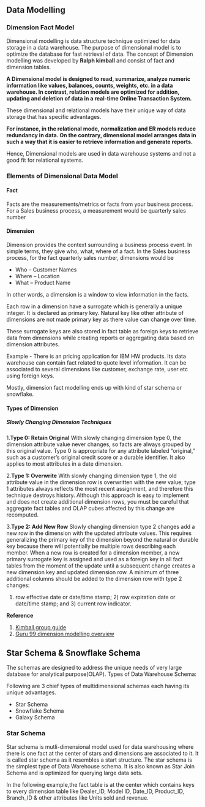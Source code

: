 ## Data Modelling

### Dimension Fact Model

Dimensional modelling is data structure technique optimized for data storage in a data warehouse. The purpose of dimensional model is to optimize the database for fast retrieval
of data. The concept of Dimension modelling was developed by __Ralph kimball__ and consist of fact and dimension tables.

__A Dimensional model is designed to read, summarize, analyze numeric information like values, balances, counts, weights, etc. in a data warehouse. 
In contrast, relation models are optimized for addition, updating and deletion of data in a real-time Online Transaction System.__

These dimensional and relational models have their unique way of data storage that has specific advantages.

__For instance, in the relational mode, normalization and ER models reduce redundancy in data. On the contrary, dimensional model arranges data in such a way that it is 
easier to retrieve information and generate reports.__

Hence, Dimensional models are used in data warehouse systems and not a good fit for relational systems. 

### Elements of Dimensional Data Model

#### Fact

Facts are the measurements/metrics or facts from your business process. For a Sales business process, a measurement would be quarterly sales number

#### Dimension

Dimension provides the context surrounding a business process event. In simple terms, they give who, what, where of a fact. In the Sales business process, 
for the fact quarterly sales number, dimensions would be

* Who – Customer Names
* Where – Location
* What – Product Name

In other words, a dimension is a window to view information in the facts. 

Each row in a dimension have a surrogate which is generally a unique integer. It is declared as primary key. Natural key like other attribute of dimensions are not made primary
key as there value can change over time.

These surrogate keys are also stored in fact table as foreign keys to retrieve data from dimensions while creating reports or aggregating data based on dimension attributes.

Example - There is an pricing application for IBM HW products. Its data warehouse can contain fact related to quote level information. It can be associated to several 
dimensions like customer, exchange rate, user etc using foreign keys.

Mostly, dimension fact modelling ends up with kind of star schema or snowflake. 

#### Types of Dimension

##### Slowly Changing Dimension Techniques

1.__Type 0: Retain Original__ 
With slowly changing dimension type 0, the dimension attribute value never changes, so facts are always grouped by this original value. Type 0 is appropriate for any 
attribute labeled “original,” such as a customer’s original credit score or a durable identifier. It also applies to most attributes in a date dimension.

2.__Type 1: Overwrite__ 
With slowly changing dimension type 1, the old attribute value in the dimension row is overwritten with the new value; type 1 attributes always reflects the most recent 
assignment, and therefore this technique  destroys  history.  Although  this  approach  is  easy  to  implement  and  does  not  create additional dimension rows, you must be
careful that aggregate fact tables and OLAP cubes affected by this change are recomputed.

3.__Type 2: Add New Row__ 
Slowly  changing  dimension type  2 changes  add  a  new  row  in  the  dimension  with  the  updated attribute values. This requires generalizing the primary key of the
dimension beyond the natural or durable key because there will potentially be multiple rows describing each member. When a new row is created for a dimension member, a new 
primary surrogate key is assigned and used as a foreign key in all fact tables from the moment of the update until a subsequent change creates a new dimension key and 
updated dimension row. A minimum of three additional columns should be added to the dimension row with type 2 changes: 
1) row effective date or date/time stamp;  2) row expiration date or date/time stamp; and 3) current row indicator.

__Reference__
1. [Kimball group guide](http://www.kimballgroup.com/wp-content/uploads/2013/08/2013.09-Kimball-Dimensional-Modeling-Techniques11.pdf)
2. [Guru 99 dimension modelling overview](https://www.guru99.com/dimensional-model-data-warehouse.html)


## Star Schema & Snowflake Schema

The schemas are designed to address the unique needs of very large database for analytical purpose(OLAP). 
Types of Data Warehouse Schema:

Following are 3 chief types of multidimensional schemas each having its unique advantages.

* Star Schema
* Snowflake Schema
* Galaxy Schema

### Star Schema

Star schema is mutli-dimensional model used for data warehousing where there is one fact at the center of stars and dimensions are associated to it. It is called star schema
as it resembles a start structure. The star schema is the simplest type of Data Warehouse schema. It is also known as Star Join Schema and is optimized for querying large data sets.

In the following example,the fact table is at the center which contains keys to every dimension table like Dealer_ID, Model ID, Date_ID, Product_ID, Branch_ID & other attributes like Units sold and revenue.


